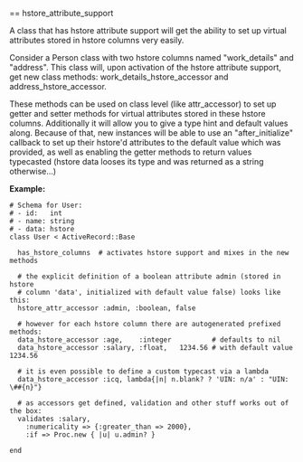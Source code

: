 == hstore_attribute_support

A class that has hstore attribute support will get the ability to set up virtual
attributes stored in hstore columns very easily.

Consider a Person class with two hstore columns named "work_details" and
"address". This class will, upon activation of the hstore attribute support, get
new class methods: work_details_hstore_accessor and address_hstore_accessor.

These methods can be used on class level (like attr_accessor) to set up getter
and setter methods for virtual attributes stored in these hstore columns.
Additionally it will allow you to give a type hint and default values along.
Because of that, new instances will be able to use an "after_initialize"
callback to set up their hstore'd attributes to the default value which was
provided, as well as enabling the getter methods to return values typecasted
(hstore data looses its type and was returned as a string otherwise...)

**Example:**

    # Schema for User:
    # - id:   int
    # - name: string
    # - data: hstore
    class User < ActiveRecord::Base

      has_hstore_columns  # activates hstore support and mixes in the new methods

      # the explicit definition of a boolean attribute admin (stored in hstore
      # column 'data', initialized with default value false) looks like this:
      hstore_attr_accessor :admin, :boolean, false

      # however for each hstore column there are autogenerated prefixed methods:
      data_hstore_accessor :age,    :integer          # defaults to nil
      data_hstore_accessor :salary, :float,   1234.56 # with default value 1234.56

      # it is even possible to define a custom typecast via a lambda
      data_hstore_accessor :icq, lambda{|n| n.blank? ? 'UIN: n/a' : "UIN: \##{n}"}

      # as accessors get defined, validation and other stuff works out of the box:
      validates :salary,
        :numericality => {:greater_than => 2000},
        :if => Proc.new { |u| u.admin? }

    end
